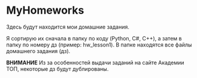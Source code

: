 # MyHomeworks
Здесь будут находится мои домашние задания.

Я сортирую их сначала в папку по коду (Python, C#, C++), а затем в папку по номеру дз (пример: hw_lesson1).
В папке находятся все файлы домашнего задания (дз).

**ВНИМАНИЕ**
Из за особенностей выдачи заданий на сайте Академии ТОП, некоторые дз будут дублированы.